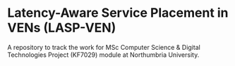 # Latency-Aware Service Placement in VENs (LASP-VEN)

A repository to track the work for MSc Computer Science & Digital Technologies Project (KF7029) module at Northumbria University.